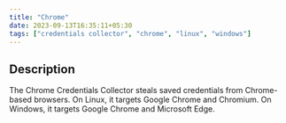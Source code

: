 ```yaml
---
title: "Chrome"
date: 2023-09-13T16:35:11+05:30
tags: ["credentials collector", "chrome", "linux", "windows"]
---
```


## Description

The Chrome Credentials Collector steals saved credentials from Chrome-based browsers.
On Linux, it targets Google Chrome and Chromium. On Windows, it targets Google Chrome
and Microsoft Edge.
